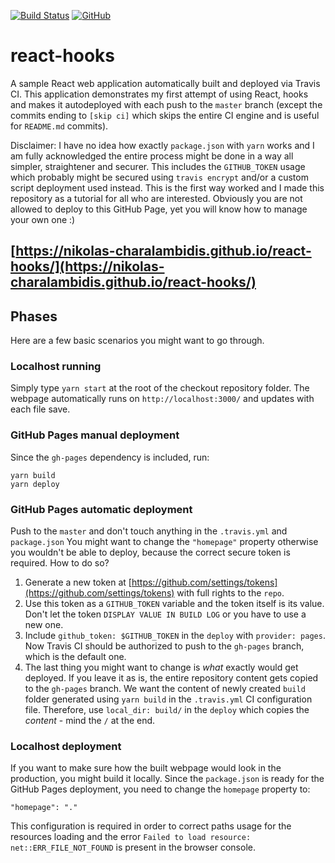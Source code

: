[![Build Status](https://travis-ci.org/Nikolas-Charalambidis/react-hooks.svg?branch=master)](https://travis-ci.org/Nikolas-Charalambidis/react-hooks)
[![GitHub](https://img.shields.io/github/license/mashape/apistatus.svg)](https://github.com/Nikolas-Charalambidis/react-hooks/blob/master/LICENSE)

# react-hooks

A sample React web application automatically built and deployed via Travis CI. This application demonstrates my first attempt of using React, hooks and makes it autodeployed with each push to the `master` branch (except the commits ending to `[skip ci]` which skips the entire CI engine and is useful for `README.md` commits). 

Disclaimer: I have no idea how exactly `package.json` with `yarn` works and I am fully acknowledged the entire process might be done in a way all simpler, straightener and securer. This includes the `GITHUB_TOKEN` usage which probably might be secured using `travis encrypt` and/or a custom script deployment used instead. This is the first way worked and I made this repository as a tutorial for all who are interested. Obviously you are not allowed to deploy to this GitHub Page, yet you will know how to manage your own one :)

## [https://nikolas-charalambidis.github.io/react-hooks/](https://nikolas-charalambidis.github.io/react-hooks/)

## Phases

Here are a few basic scenarios you might want to go through.

### Localhost running

Simply type `yarn start` at the root of the checkout repository folder. The webpage automatically runs on `http://localhost:3000/` and updates with each file save.

### GitHub Pages manual deployment

Since the `gh-pages` dependency is included, run:

    yarn build
    yarn deploy
    
### GitHub Pages automatic deployment

Push to the `master` and don't touch anything in the `.travis.yml` and `package.json` You might want to change the `"homepage"` property otherwise you wouldn't be able to deploy, because the correct secure token is required. How to do so?

 1. Generate a new token at [https://github.com/settings/tokens](https://github.com/settings/tokens) with full rights to the `repo`.
 2. Use this token as a `GITHUB_TOKEN` variable and the token itself is its value. Don't let the token `DISPLAY VALUE IN BUILD LOG` or you have to use a new one.
 3. Include `github_token: $GITHUB_TOKEN` in the `deploy` with `provider: pages`. Now Travis CI should be authorized to push to the `gh-pages` branch, which is the default one.
 4. The last thing you might want to change is *what* exactly would get deployed. If you leave it as is, the entire repository content gets copied to the `gh-pages` branch. We want the content of newly created `build` folder generated using `yarn build` in the `.travis.yml` CI configuration file. Therefore, use `local_dir: build/` in the `deploy` which copies the *content* - mind the `/` at the end.

### Localhost deployment

If you want to make sure how the built webpage would look in the production, you might build it locally. Since the `package.json` is ready for the GitHub Pages deployment, you need to change the `homepage` property to:

    "homepage": "."
    
This configuration is required in order to correct paths usage for the resources loading and the error `Failed to load resource: net::ERR_FILE_NOT_FOUND` is present in the browser console. 
